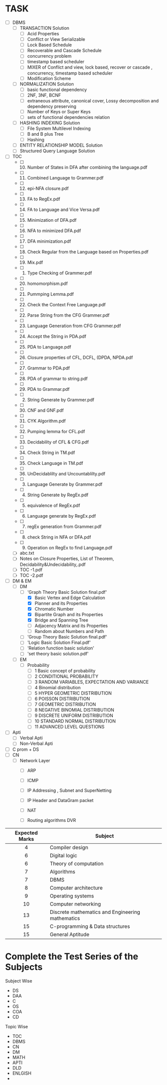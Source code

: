 # TASK
- [ ] DBMS
	- [ ] TRANSACTION Solution
		- [ ] Acid Properties
		- [ ] Conflict or View Serializable
		- [ ] Lock Based Schedule 
		- [ ] Recoverable and Cascade Schedule
		- [ ] concurrency problem
		- [ ] timestamp based scheduler
		- [ ] MIXER of Conflict and view, lock based, recover or cascade , concurrency, timestamp based scheduler
		- [ ] Modification Scheme
	- [ ] NORMALIZATION Solution
		- [ ] basic functional dependency
		- [ ] 2NF, 3NF, BCNF
		- [ ] extraneous attribute, canonical cover, Lossy decomposition and dependency preserving
		- [ ] Number of Keys or Super Keys
		- [ ] sets of functional dependencies relation
	- [ ] HASHING INDEXING Solution
		- [ ] File System Multilevel Indexing
		- [ ] B and B plus Tree
		- [ ] Hashing
	- [ ] ENTITY RELATIONSHIP MODEL Solution
	- [ ] Structured Query Language Solution
- [ ] TOC
	- [ ] 10. Number of States in DFA after combining the language.pdf
	- [ ] 11. Combined Language to Grammer.pdf
	- [ ] 12. epi-NFA closure.pdf
	- [ ] 13. FA to RegEx.pdf
	- [ ] 14. FA to Language and Vice Versa.pdf
	- [ ] 15. Minimization of DFA.pdf
	- [ ] 16. NFA to minimized DFA.pdf
	- [ ] 17. DFA minimization.pdf
	- [ ] 18. Check Regular from the Language based on Properties.pdf
	- [ ] 19. Mix.pdf
	- [ ] 1. Type Checking of Grammer.pdf
	- [ ] 20. homomorphism.pdf
	- [ ] 21. Pummping Lemma.pdf
	- [ ] 22. Check the Context Free Language.pdf
	- [ ] 22. Parse String from the CFG Grammer.pdf
	- [ ] 23. Language Generation from CFG Grammer.pdf
	- [ ] 24. Accept the String in PDA.pdf
	- [ ] 25. PDA to Language.pdf
	- [ ] 26. Closure properties of CFL, DCFL, (DPDA, NPDA.pdf
	- [ ] 27. Grammar to PDA.pdf
	- [ ] 28. PDA of grammar to string.pdf
	- [ ] 29. PDA to Grammar.pdf
	- [ ] 2. String Generate by Grammer.pdf
	- [ ] 30. CNF and GNF.pdf
	- [ ] 31. CYK Algorithm.pdf
	- [ ] 32. Pumping lemma for CFL.pdf
	- [ ] 33. Decidability of CFL & CFG.pdf
	- [ ] 34. Check String in TM.pdf
	- [ ] 35. Check Language in TM.pdf
	- [ ] 36. UnDecidablilty and Uncountablilty.pdf
	- [ ] 3. Language Generate by Grammer.pdf
	- [ ] 4. String Generate by RegEx.pdf
	- [ ] 5. equivalence of RegEx.pdf
	- [ ] 6. Language generate by RegEx.pdf
	- [ ] 7. regEx generation from Grammer.pdf
	- [ ] 8. check String in NFA or DFA.pdf
	- [ ] 9. Operation on RegEx to find Language.pdf
	- [ ] abc.txt
	- [ ] Notes on Closure Properties, List of Theorem, Decidability&Undecidability,.pdf
	- [ ] TOC -1.pdf
	- [ ] TOC -2.pdf

- [ ] DM & EM
	- [ ] DM
		- [ ] 'Graph Theory Basic Solution final.pdf'
			- [x] Basic Vertex and Edge Calculation
			- [x] Planner and its Properties
			- [x] Chromatic Number
			- [x] Bipartite Graph and its Properties
			- [x] Bridge and Spanning Tree 
			- [ ] Adjacency Matrix and its Properties
			- [ ] Random about Numbers and Path 
		- [ ] 'Group Theory Basic Solution final.pdf'
		- [ ] 'Logic Basic Solution Final.pdf'
		- [ ] 'Relation function basic solution'
		- [ ] 'set theory basic solution.pdf'
	- [ ] EM
		- [ ] Probability
			- [ ] 1 Basic concept of probability
			- [ ] 2 CONDITIONAL PROBABILITY
			- [ ] 3 RANDOM VARIABLES, EXPECTATION AND VARIANCE
			- [ ] 4 Binomial distribution
			- [ ] 5 HYPER GEOMETRIC DISTRIBUTION
			- [ ] 6 POISSON DISTRIBUTION
			- [ ] 7 GEOMETRIC DISTRIBUTION
			- [ ] 8 NEGATIVE BINOMIAL DISTRIBUTION
			- [ ] 9 DISCRETE UNIFORM DISTRIBUTION
			- [ ] 10 STANDARD NORMAL DISTRIBUTION
			- [ ] 11 ADVANCED LEVEL QUESTIONS
- [ ] Apti
	- [ ] Verbal Apti
	- [ ] Non-Verbal Apti
- [ ] C prom + DS
- [ ] CN
	- [ ] Network Layer
		- [ ] ARP
		- [ ] ICMP
		- [ ] IP Addressing , Subnet and SuperNetting
		- [ ] IP Header and DataGram packet
		- [ ] NAT
		- [ ] Routing algorithms DVR


| **Expected Marks** | **Subject**                                      |
|:------------------:| ------------------------------------------------ |
|         4          | Compiler design                                  |
|         6          | Digital logic                                    |
|         6          | Theory of computation                            |
|         7          | Algorithms                                       |
|         7          | DBMS                                             |
|         8          | Computer architecture                            |
|         9          | Operating systems                                |
|         10         | Computer networking                              |
|         13         | Discrete mathematics and Engineering mathematics |
|         15         | C-programming  &  Data structures                |
|         15         | General Aptitude                                 |



# Complete the Test Series of the Subjects
Subject Wise
- DS
- DAA
- C
- OS
- COA
- CD

Topic Wise
- TOC
- DBMS
- CN
- DM
- MATH
- APTI
- DLD
- ENLGISH
- 


